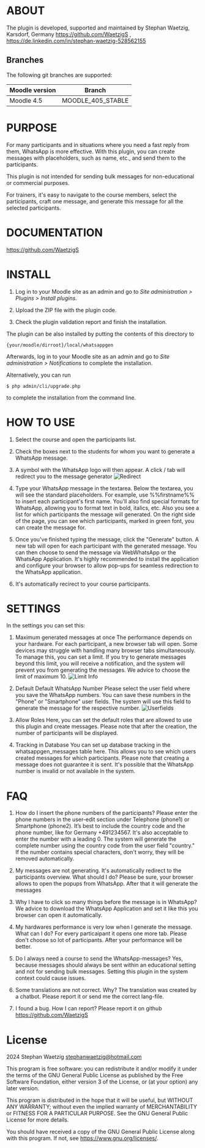 # ABOUT

The plugin is developed, supported and maintained by Stephan Waetzig, Karsdorf, Germany https://github.com/WaetzigS , https://de.linkedin.com/in/stephan-waetzig-528562155


Branches
--------
The following git branches are supported:

| Moodle version        | Branch            |
|-----------------------|-------------------|
| Moodle 4.5            | MOODLE_405_STABLE |


# PURPOSE

For many participants and in situations where you need a fast reply from them, WhatsApp is more effective. With this plugin, you can create messages with placeholders, such as name, etc., and send them to the participants.

This plugin is not intended for sending bulk messages for non-educational or commercial purposes.

For trainers, it's easy to navigate to the course members, select the participants, craft one message, and generate this message for all the selected participants.

# DOCUMENTATION

https://github.com/WaetzigS

# INSTALL

1. Log in to your Moodle site as an admin and go to _Site administration >
   Plugins > Install plugins_.

2. Upload the ZIP file with the plugin code. 

3. Check the plugin validation report and finish the installation.

The plugin can be also installed by putting the contents of this directory to

    {your/moodle/dirroot}/local/whatsappgen

Afterwards, log in to your Moodle site as an admin and go to _Site administration >
Notifications_ to complete the installation.

Alternatively, you can run

    $ php admin/cli/upgrade.php

to complete the installation from the command line.


# HOW TO USE

1. Select the course and open the participants list.

2. Check the boxes next to the students for whom you want to generate a WhatsApp message.

3. A symbol with the WhatsApp logo will then appear. A click / tab will redirect you to the message generator
![Redirect](pix/redirect.png)

4. Type your WhatsApp message in the textarea. Below the textarea, you will see the standard placeholders. For example, use %%firstname%% to insert each participant's first name. You'll also find special formats for WhatsApp, allowing you to format text in bold, italics, etc. Also you see a list for which participants the message will generated. On the right side of the page, you can see which participants, marked in green font, you can create the message for.

5. Once you've finished typing the message, click the "Generate" button. A new tab will open for each participant with the generated message. You can then choose to send the message via WebWhatsApp or the WhatsApp Application. It's highly recommended to install the application and configure your browser to allow pop-ups for seamless redirection to the WhatsApp application.

6. It's automatically recirect to your course participants.

# SETTINGS

In the settings you can set this:

1. Maximum generated messages at once
The performance depends on your hardware. For each participant, a new browser tab will open. Some devices may struggle with handling many browser tabs simultaneously. To manage this, you can set a limit. If you try to generate messages beyond this limit, you will receive a notification, and the system will prevent you from generating the messages. We advice to choose the limit of maximum 10.
![Limit Info](pix/limit.png)

2. Default Default WhatsApp Number
Please select the user field where you save the WhatsApp numbers. You can save these numbers in the "Phone" or "Smartphone" user fields. The system will use this field to generate the message for the respective number.
![Userfields](pix/userfields.png)

3. Allow Roles
Here, you can set the default roles that are allowed to use this plugin and create messages. Please note that after the creation, the number of participants will be displayed.

4. Tracking in Database
You can set up database tracking in the whatsappgen_messages table here. This allows you to see which users created messages for which participants. Please note that creating a message does not guarantee it is sent. It's possible that the WhatsApp number is invalid or not available in the system.

# FAQ

1. How do I insert the phone numbers of the participants?
Please enter the phone numbers in the user-edit section under Telephone (phone1) or Smartphone (phone2). It’s best to include the country code and the phone number, like for Germany +491234567. It's also acceptable to enter the number with a leading 0. The system will generate the complete number using the country code from the user field "country." If the number contains special characters, don't worry, they will be removed automatically.

2. My messages are not generating. It's automatically redirect to the participants overview. What should I do?
Please be sure, your browser allows to open the popups from WhatsApp. After that it will generate the messages

3. Why I have to click so many things before the message is in WhatsApp?
We advice to download the WhatsApp Application and set it like this you browser can open it automatically. 

4. My hardwares performance is very low when I generate the message. What can I do?
For every particaipant it opens one more tab. Please don't choose so lot of participants. After your performance will be better.

5. Do I always need a course to send the WhatsApp-messages?
Yes, because messages should always be sent within an educational setting and not for sending bulk messages. Setting this plugin in the system context could cause issues.

6. Some translations are not correct. Why?
The translation was created by a chatbot. Please report it or send me the correct lang-file.

7. I found a bug. How I can report?
Please report it on github https://github.com/WaetzigS 

# License

2024 Stephan Waetzig <stephanwaetzig@hotmail.com> 

This program is free software: you can redistribute it and/or modify it under
the terms of the GNU General Public License as published by the Free Software
Foundation, either version 3 of the License, or (at your option) any later
version.

This program is distributed in the hope that it will be useful, but WITHOUT ANY
WARRANTY; without even the implied warranty of MERCHANTABILITY or FITNESS FOR A
PARTICULAR PURPOSE.  See the GNU General Public License for more details.

You should have received a copy of the GNU General Public License along with
this program.  If not, see <https://www.gnu.org/licenses/>.

